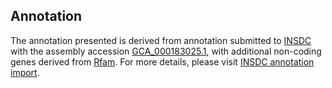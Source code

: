 

Annotation
----------

The annotation presented is derived from annotation submitted to
[INSDC](http://www.insdc.org) with the assembly accession
[GCA\_000183025.1](http://www.ebi.ac.uk/ena/data/view/GCA_000183025.1),
with additional non-coding genes derived from
[Rfam](http://rfam.xfam.org/). For more details, please visit [INSDC
annotation
import](http://ensemblgenomes.org/info/data/insdc_annotation).
